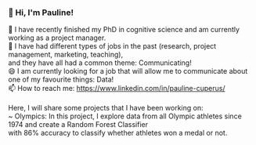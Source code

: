 ### 👋 Hi, I'm Pauline!
🔭 I have recently finished my PhD in cognitive science and am currently working as a project manager. <br />
💬 I have had different types of jobs in the past (research, project management, marketing, teaching), <br />
   and they have all had a common theme: Communicating!<br />
😄 I am currently looking for a job that will allow me to communicate about one of my favourite things: Data! <br />
📫 How to reach me: https://www.linkedin.com/in/pauline-cuperus/<br />
<br />
Here, I will share some projects that I have been working on:<br />
~ Olympics: In this project, I explore data from all Olympic athletes since 1974 and create a Random Forest Classifier <br />
  with 86% accuracy to classify whether athletes won a medal or not.

<!--
**PaulineAC/PaulineAC** is a ✨ _special_ ✨ repository because its `README.md` (this file) appears on your GitHub profile.

Here are some ideas to get you started:

- 🔭 I’m currently working on ...
- 🌱 I’m currently learning ...
- 👯 I’m looking to collaborate on ...
- 🤔 I’m looking for help with ...
- 💬 Ask me about ...
- 📫 How to reach me: ...
- 😄 Pronouns: ...
- ⚡ Fun fact: ...
-->
